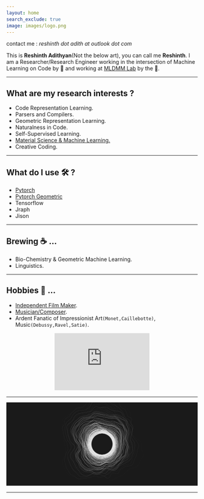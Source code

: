 ```yaml
---
layout: home
search_exclude: true
image: images/logo.png
---
```


contact me : *reshinth dot adith at outlook dot com*

This is **Reshinth Adithyan**(Not the below art), you can call me **Reshinth**. I am a Researcher/Research Engineer working in the intersection of Machine Learning on Code by 🔆 and 
working at <a href="https://sites.google.com/view/mldmm-lab/home">MLDMM Lab</a> by the 🌌. 
    
___

## What are my research interests ? 
- Code Representation Learning. 
- Parsers and Compilers.     
- Geometric Representation Learning.   
- Naturalness in Code. 
- Self-Supervised Learning.
- [Material Science & Machine Learning.](https://sites.google.com/view/mldmm-lab/blog/glassberta-unsupervised-pre-training-for-glass-alloys?authuser=0)
- Creative Coding.  

___   
  
## What do I use 🛠️ ?  
- [Pytorch](https://pytorch.org/) 
- [Pytorch Geometric](https://github.com/rusty1s/pytorch_geometric)
-  Tensorflow
- Jraph
- Jison   

___


## Brewing ☕ ...
- Bio-Chemistry & Geometric Machine Learning.
- Linguistics.       

___

## Hobbies 🎵 ...
- [Independent Film Maker](https://www.youtube.com/channel/UCy4dxJ4zhY7QIW2zGv6sZcw).
- [Musician/Composer](https://www.youtube.com/channel/UCy4dxJ4zhY7QIW2zGv6sZcw).
- Ardent Fanatic of Impressionist Art`(Monet,Caillebotte)`, Music`(Debussy,Ravel,Satie)`.    
 <p align ="center"><iframe width="250" height="150"
src="https://www.youtube.com/embed/GgULN6Jvg94" 
frameborder="0" 
allow="accelerometer; autoplay; encrypted-media; gyroscope; picture-in-picture" 
allowfullscreen></iframe></p>

___    

<p align="center">
  <img src="https://github.com/reshinthadithyan/home/blob/master/images/Black_Hole.png?raw=true" alt="Reshinth's thread art"/>
</p>


___
